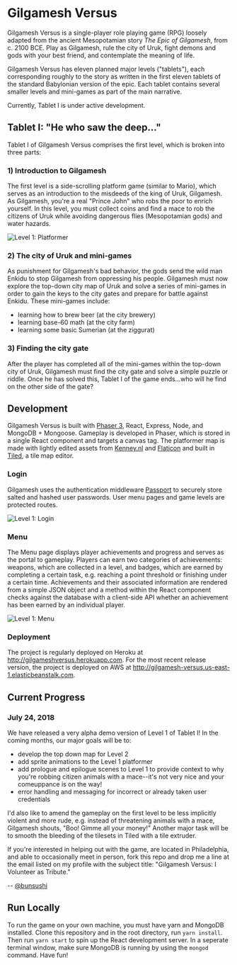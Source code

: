 # Gilgamesh Versus
Gilgamesh Versus is a single-player role playing game (RPG) loosely adapted from the ancient Mesopotamian story _The Epic of Gilgamesh_, from c. 2100 BCE. Play as Gilgamesh, rule the city of Uruk, fight demons and gods with your best friend, and contemplate the meaning of life.

Gilgamesh Versus has eleven planned major levels ("tablets"), each corresponding roughly to the story as written in the first eleven tablets of the standard Babylonian version of the epic. Each tablet contains several smaller levels and mini-games as part of the main narrative.

Currently, Tablet I is under active development.

## Tablet I: "He who saw the deep..."

Tablet I of Gilgamesh Versus comprises the first level, which is broken into three parts:

### 1) Introduction to Gilgamesh
The first level is a side-scrolling platform game (similar to Mario), which serves as an introduction to the misdeeds of the king of Uruk, Gilgamesh. As Gilgamesh, you're a real "Prince John" who robs the poor to enrich yourself. In this level, you must collect coins and find a mace to rob the citizens of Uruk while avoiding dangerous flies (Mesopotamian gods) and water hazards.

![Level 1: Platformer](client/public/assets/images/gilgamesh-versus.png)


### 2) The city of Uruk and mini-games
As punishment for Gilgamesh's bad behavior, the gods send the wild man Enkidu to stop Gilgamesh from oppressing his people. Gilgamesh must now explore the top-down city map of Uruk and solve a series of mini-games in order to gain the keys to the city gates and prepare for battle against Enkidu. These mini-games include: 
* learning how to brew beer (at the city brewery) 
* learning base-60 math (at the city farm) 
* learning some basic Sumerian (at the ziggurat)

### 3) Finding the city gate
After the player has completed all of the mini-games within the top-down city of Uruk, Gilgamesh must find the city gate and solve a simple puzzle or riddle. Once he has solved this, Tablet I of the game ends...who will he find on the other side of the gate?

## Development

Gilgamesh Versus is built with [Phaser 3](https://phaser.io/), React, Express, Node, and MongoDB + Mongoose. Gameplay is developed in Phaser, which is stored in a single React component and targets a canvas tag. The platformer map is made with lightly edited assets from [Kenney.nl](https://kenney.nl/) and [Flaticon](https://www.flaticon.com/) and built in [Tiled](https://www.mapeditor.org/), a tile map editor.

### Login

Gilgamesh uses the authentication middleware [Passport](http://www.passportjs.org/) to securely store salted and hashed user passwords. User menu pages and game levels are protected routes.

![Level 1: Login](client/public/assets/images/gilgamesh-versus-login.png)

### Menu

The Menu page displays player achievements and progress and serves as the portal to gameplay. Players can earn two categories of achievements: weapons, which are collected in a level, and badges, which are earned by completing a certain task, e.g. reaching a point threshold or finishing under a certain time. Achievements and their associated information are rendered from a simple JSON object and a method within the React component checks against the database with a client-side API whether an achievement has been earned by an individual player.

![Level 1: Menu](client/public/assets/images/gilgamesh-versus-menu.png)

### Deployment

The project is regularly deployed on Heroku at http://gilgameshversus.herokuapp.com. For the most recent release version, the project is deployed on AWS at http://gilgamesh-versus.us-east-1.elasticbeanstalk.com.

## Current Progress

### July 24, 2018
We have released a very alpha demo version of Level 1 of Tablet I! In the coming months, our major goals will be to:
* develop the top down map for Level 2
* add sprite animations to the Level 1 platformer
* add prologue and epilogue scenes to Level 1 to provide context to why you're robbing citizen animals with a mace--it's not very nice and your comeuppance is on the way!
* error handling and messaging for incorrect or already taken user credentials

I'd also like to amend the gameplay on the first level to be less implicitly violent and more rude, e.g. instead of threatening animals with a mace, Gilgamesh shouts, "Boo! Gimme all your money!" Another major task will be to smooth the bleeding of the tilesets in Tiled with a tile extruder.

If you're interested in helping out with the game, are located in Philadelphia, and able to occasionally meet in person, fork this repo and drop me a line at the email listed on my profile with the subject title: "Gilgamesh Versus: I Volunteer as Tribute."

-- [@bunsushi](https://github.com/bunsushi)

## Run Locally

To run the game on your own machine, you must have yarn and MongoDB installed. Clone this repository and in the root directory, run ```yarn install```. Then run ```yarn start``` to spin up the React development server. In a seperate terminal window, make sure MongoDB is running by using the ```mongod``` command. Have fun!